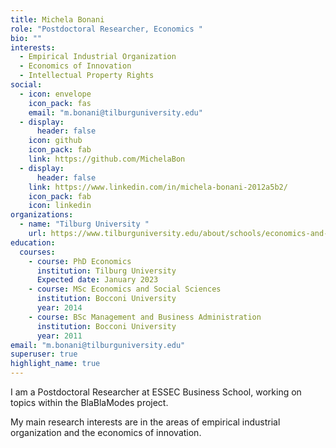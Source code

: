 ```yaml
---
title: Michela Bonani
role: "Postdoctoral Researcher, Economics "
bio: ""
interests:
  - Empirical Industrial Organization
  - Economics of Innovation
  - Intellectual Property Rights 
social:
  - icon: envelope
    icon_pack: fas
    email: "m.bonani@tilburguniversity.edu"
  - display:
      header: false
    icon: github
    icon_pack: fab
    link: https://github.com/MichelaBon
  - display:
      header: false
    link: https://www.linkedin.com/in/michela-bonani-2012a5b2/
    icon_pack: fab
    icon: linkedin
organizations:
  - name: "Tilburg University "
    url: https://www.tilburguniversity.edu/about/schools/economics-and-management
education:
  courses:
    - course: PhD Economics 
      institution: Tilburg University
      Expected date: January 2023  
    - course: MSc Economics and Social Sciences
      institution: Bocconi University
      year: 2014
    - course: BSc Management and Business Administration
      institution: Bocconi University
      year: 2011
email: "m.bonani@tilburguniversity.edu"
superuser: true
highlight_name: true
---
```


I am a Postdoctoral Researcher at ESSEC Business School, working on topics within the BlaBlaModes project.

My main research interests are in the areas of empirical industrial organization and the economics of innovation. 
